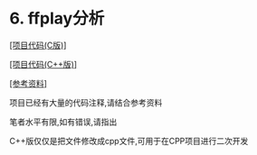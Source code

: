 # 6. ffplay分析

[[项目代码(C版)]](https://github.com/WONGZEONJYU/Audio_and-_Video_Note/tree/main/code/win/3-ffplay/01-ffplay)

[[项目代码(C++版)]](https://github.com/WONGZEONJYU/Audio_and-_Video_Note/tree/main/code/win/3-ffplay/01-ffplay_cpp)

[[参考资料]](https://ffmpeg.xianwaizhiyin.net/ffplay/)

项目已经有大量的代码注释,请结合参考资料

笔者水平有限,如有错误,请指出

C++版仅仅是把文件修改成cpp文件,可用于在CPP项目进行二次开发
